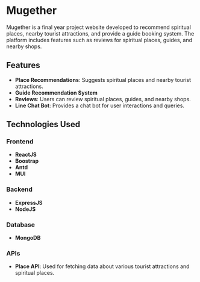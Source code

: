 # Mugether

Mugether is a final year project website developed to recommend spiritual places, nearby tourist attractions, and provide a guide booking system. The platform includes features such as reviews for spiritual places, guides, and nearby shops.

## Features

- **Place Recommendations**: Suggests spiritual places and nearby tourist attractions.
- **Guide  Recommendation System**
- **Reviews**: Users can review spiritual places, guides, and nearby shops.
- **Line Chat Bot**: Provides a chat bot for user interactions and queries.

## Technologies Used

### Frontend
- **ReactJS**
- **Boostrap**
- **Antd**
- **MUI**

### Backend
- **ExpressJS**
- **NodeJS**

### Database
- **MongoDB**

### APIs
- **Place API**: Used for fetching data about various tourist attractions and spiritual places.




